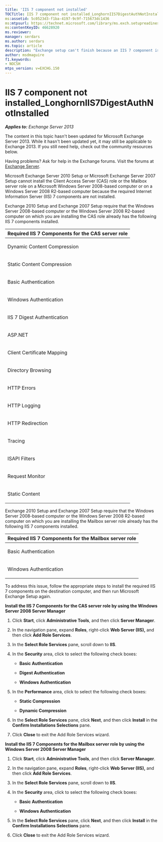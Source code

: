 ```yaml
---
title: 'IIS 7 component not installed'
TOCTitle: IIS 7 component not installed_LonghornIIS7DigestAuthNotInstalled
ms:assetid: 5c0523d3-f1ba-4197-9c9f-715673dc1436
ms:mtpsurl: https://technet.microsoft.com/library/ms.exch.setupreadiness.longhorniis7digestauthnotinstalled(v=EXCHG.150)
ms:contentKeyID: 46628920
ms.reviewer: 
manager: serdars
ms.author: serdars
ms.topic: article
description: "Exchange setup can't finish because an IIS 7 component is not installed"
author: msdmaguire
f1.keywords:
- NOCSH
mtps_version: v=EXCHG.150
---
```


# IIS 7 component not installed\_LonghornIIS7DigestAuthNotInstalled

_**Applies to:** Exchange Server 2013_

The content in this topic hasn't been updated for Microsoft Exchange Server 2013. While it hasn't been updated yet, it may still be applicable to Exchange 2013. If you still need help, check out the community resources below.

Having problems? Ask for help in the Exchange forums. Visit the forums at [Exchange Server](https://social.technet.microsoft.com/forums/office/home?category=exchangeserver).

Microsoft Exchange Server 2010 Setup or Microsoft Exchange Server 2007 Setup cannot install the Client Access Server (CAS) role or the Mailbox server role on a Microsoft Windows Server 2008-based computer or on a Windows Server 2008 R2-based computer because the required Internet Information Server (IIS) 7 components are not installed.

Exchange 2010 Setup and Exchange 2007 Setup require that the Windows Server 2008-based computer or the Windows Server 2008 R2-based computer on which you are installing the CAS role already has the following IIS 7 components installed.

<table>
<colgroup>
<col/>
</colgroup>
<thead>
<tr class="header">
<th><strong>Required IIS 7 Components for the CAS server role</strong></th>
</tr>
</thead>
<tbody>
<tr class="odd">
<td><p>Dynamic Content Compression</p></td>
</tr>
<tr class="even">
<td><p>Static Content Compression</p></td>
</tr>
<tr class="odd">
<td><p>Basic Authentication</p></td>
</tr>
<tr class="even">
<td><p>Windows Authentication</p></td>
</tr>
<tr class="odd">
<td><p>IIS 7 Digest Authentication</p></td>
</tr>
<tr class="even">
<td><p>ASP.NET</p></td>
</tr>
<tr class="odd">
<td><p>Client Certificate Mapping</p></td>
</tr>
<tr class="even">
<td><p>Directory Browsing</p></td>
</tr>
<tr class="odd">
<td><p>HTTP Errors</p></td>
</tr>
<tr class="even">
<td><p>HTTP Logging</p></td>
</tr>
<tr class="odd">
<td><p>HTTP Redirection</p></td>
</tr>
<tr class="even">
<td><p>Tracing</p></td>
</tr>
<tr class="odd">
<td><p>ISAPI Filters</p></td>
</tr>
<tr class="even">
<td><p>Request Monitor</p></td>
</tr>
<tr class="odd">
<td><p>Static Content</p></td>
</tr>
</tbody>
</table>

Exchange 2010 Setup and Exchange 2007 Setup require that the Windows Server 2008-based computer or the Windows Server 2008 R2-based computer on which you are installing the Mailbox server role already has the following IIS 7 components installed.

<table>
<colgroup>
<col/>
</colgroup>
<thead>
<tr class="header">
<th><strong>Required IIS 7 Components for the Mailbox server role</strong></th>
</tr>
</thead>
<tbody>
<tr class="odd">
<td><p>Basic Authentication</p></td>
</tr>
<tr class="even">
<td><p>Windows Authentication</p></td>
</tr>
</tbody>
</table>

To address this issue, follow the appropriate steps to install the required IIS 7 components on the destination computer, and then run Microsoft Exchange Setup again.

**Install the IIS 7 Components for the CAS server role by using the Windows Server 2008 Server Manager**

1. Click **Start**, click **Administrative Tools**, and then click **Server Manager**.

2. In the navigation pane, expand **Roles**, right-click **Web Server (IIS),** and then click **Add Role Services**.

3. In the **Select Role Services** pane, scroll down to **IIS**.

4. In the **Security** area, click to select the following check boxes:

      - **Basic Authentication**

      - **Digest Authentication**

      - **Windows Authentication**

5. In the **Performance** area, click to select the following check boxes:

      - **Static Compression**

      - **Dynamic Compression**

6. In the **Select Role Services** pane, click **Next**, and then click **Install** in the **Confirm Installations Selections** pane.

7. Click **Close** to exit the Add Role Services wizard.

**Install the IIS 7 Components for the Mailbox server role by using the Windows Server 2008 Server Manager**

1. Click **Start**, click **Administrative Tools**, and then click **Server Manager**.

2. In the navigation pane, expand **Roles**, right-click **Web Server (IIS),** and then click **Add Role Services**.

3. In the **Select Role Services** pane, scroll down to **IIS**.

4. In the **Security** area, click to select the following check boxes:

      - **Basic Authentication**

      - **Windows Authentication**

5. In the **Select Role Services** pane, click **Next**, and then click **Install** in the **Confirm Installations Selections** pane.

6. Click **Close** to exit the Add Role Services wizard.
